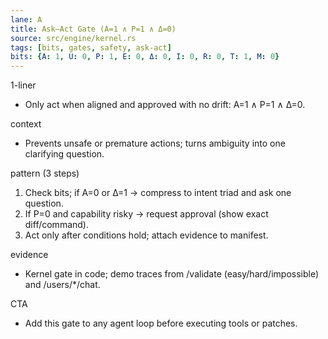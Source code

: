 ```yaml
---
lane: A
title: Ask–Act Gate (A=1 ∧ P=1 ∧ Δ=0)
source: src/engine/kernel.rs
tags: [bits, gates, safety, ask-act]
bits: {A: 1, U: 0, P: 1, E: 0, Δ: 0, I: 0, R: 0, T: 1, M: 0}
---
```


1-liner
- Only act when aligned and approved with no drift: A=1 ∧ P=1 ∧ Δ=0.

context
- Prevents unsafe or premature actions; turns ambiguity into one clarifying question.

pattern (3 steps)
1) Check bits; if A=0 or Δ=1 → compress to intent triad and ask one question.
2) If P=0 and capability risky → request approval (show exact diff/command).
3) Act only after conditions hold; attach evidence to manifest.

evidence
- Kernel gate in code; demo traces from /validate (easy/hard/impossible) and /users/*/chat.

CTA
- Add this gate to any agent loop before executing tools or patches.

